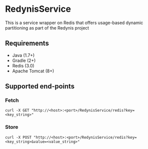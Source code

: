 # RedynisService

This is a service wrapper on Redis that offers usage-based dynamic partitioning as part of the Redynis project

## Requirements
* Java (1.7+)
* Gradle (2+)
* Redis (3.0)
* Apache Tomcat (8+) 

## Supported end-points

### Fetch
```
curl -X GET "http://<host>:<port>/RedynisService/redis?key=<key_string>"
```

### Store
```
curl -X POST "http://<host>:<port>/RedynisService/redis?key=<key_string>&value=<value_string>"
```
